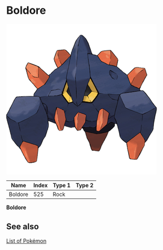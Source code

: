 # Boldore


![Boldore](images/525.png)

| **Name** | **Index** | **Type 1** | **Type 2** |
|----|----|----|----|
| Boldore | 525 | Rock  |  |

**Boldore** 

## See also

[List of Pokémon](../pokemon.md)
